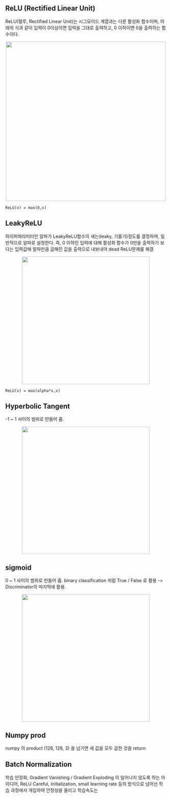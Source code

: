 ## ReLU (Rectified Linear Unit)
ReLU(렐루, Rectified Linear Unit)는 시그모이드 계열과는 다른 활성화 함수이며, 아래의 식과 같이 입력이 0이상이면 입력을 그대로 출력하고, 0 이하이면 0을 출력하는 함수이다.

<p align="center">
    <img src="https://user-images.githubusercontent.com/51018265/75553282-70502800-5a7b-11ea-8c51-e160eed725a2.png" width="500"\>
</p>

`ReLU(x) = max(0,x)`


## LeakyReLU

하이퍼파라미터인 알파가 LeakyReLU함수의 새는(leaky, 기울기)정도를 결정하며, 일반적으로 알파로 설정한다. 즉, 0 이하인 입력에 대해 활성화 함수가 0만을 출력하기 보다는 입력값에 알파만큼 곱해진 값을 출력으로 내보내어 dead ReLU문제를 해결

<p align="center">
    <img src="https://user-images.githubusercontent.com/51018265/75553428-b73e1d80-5a7b-11ea-91a3-5c8c59055074.png" width="400"\>
</p>

`ReLU(x) = max(alpha*x,x)`

## Hyperbolic Tangent

-1 ~ 1 사이의 범위로 만들어 줌.

<p align="center">
    <img src="https://user-images.githubusercontent.com/51018265/75554320-70512780-5a7d-11ea-98f2-bedd15a7b67f.png" width="400"\>
</p>


## sigmoid 

0 ~ 1 사이의 범위로 만들어 줌.
binary classification 처럼 True / False 로 활용 -> Discriminator의 마지막에 활용.

<p align="center">
    <img src="https://user-images.githubusercontent.com/51018265/75554972-b6f35180-5a7e-11ea-8b5f-d65eeb9c74ff.png" width="400"\>
</p>

## Numpy prod

numpy 의 product (128, 128, 3) 을 넘기면 세 값을 모두 곱한 것을 return

## Batch Normalization

학습 안정화, Gradient Vanishing / Gradient Exploding 이 일어나지 않도록 하는 아이디어, ReLU Careful, Initialization, small learning rate 등의 방식으로 넘어선 학습 과정에서 개입하여 안정성을 올리고 학습속도는 

